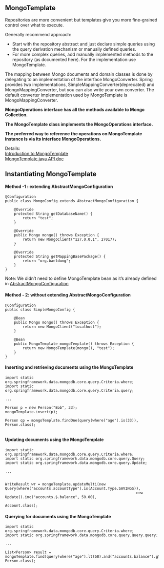 
## MongoTemplate

Repositories are more convenient but templates give you more fine-grained control over what to execute.

Generally recommend approach:
 - Start with the repository abstract and just declare simple queries using the query derivation mechanism or manually defined queries.
 - For more complex queries, add manually implemented methods to the repository (as documented here). For the implementation use MongoTemplate.


The mapping between Mongo documents and domain classes is done by delegating to an implementation of the interface MongoConverter. Spring provides two implementations, SimpleMappingConverter(deprecated) and MongoMappingConverter, but you can also write your own converter.
The default converter implementation used by MongoTemplate is MongoMappingConverter.    

**MongoOperations interface has all the methods available to Mongo Collection.**   

**The MongoTemplate class implements the MongoOperations interface.**    

**The preferred way to reference the operations on MongoTemplate instance is via its interface MongoOperations.**    




Details:    
[Introduction to MongoTemplate](https://docs.spring.io/spring-data/data-document/docs/current/reference/html/#mongo-template)    
[MongoTemplate.java API doc](https://docs.spring.io/spring-data/mongodb/docs/current/api/org/springframework/data/mongodb/core/MongoTemplate.html)


## Instantiating MongoTemplate

#### Method -1 : extending AbstractMongoConfiguration
```
@Configuration
public class MongoConfig extends AbstractMongoConfiguration {
  
    @Override
    protected String getDatabaseName() {
        return "test";
    }
  
    @Override
    public Mongo mongo() throws Exception {
        return new MongoClient("127.0.0.1", 27017);
    }
  
    @Override
    protected String getMappingBasePackage() {
        return "org.baeldung";
    }
}
```
Note: We didn’t need to define MongoTemplate bean as it’s already defined in [AbstractMongoConfiguration](https://docs.spring.io/spring-data/mongodb/docs/current/api/org/springframework/data/mongodb/config/AbstractMongoConfiguration.html)

#### Method - 2: without extending AbstractMongoConfiguration
```
@Configuration
public class SimpleMongoConfig {
  
    @Bean
    public Mongo mongo() throws Exception {
        return new MongoClient("localhost");
    }
 
    @Bean
    public MongoTemplate mongoTemplate() throws Exception {
        return new MongoTemplate(mongo(), "test");
    }
}
```

#### Inserting and retrieving documents using the MongoTemplate
```
import static org.springframework.data.mongodb.core.query.Criteria.where;
import static org.springframework.data.mongodb.core.query.Criteria.query;

...

Person p = new Person("Bob", 33);
mongoTemplate.insert(p);

Person qp = mongoTemplate.findOne(query(where("age").is(33)), Person.class);


```

#### Updating documents using the MongoTemplate
```
import static org.springframework.data.mongodb.core.query.Criteria.where;
import static org.springframework.data.mongodb.core.query.Query;
import static org.springframework.data.mongodb.core.query.Update;

...


WriteResult wr = mongoTemplate.updateMulti(new Query(where("accounts.accountType").is(Account.Type.SAVINGS)),
                                                            new Update().inc("accounts.$.balance", 50.00),
                                                            Account.class);

```

#### Querying for documents using the MongoTemplate
```
import static org.springframework.data.mongodb.core.query.Criteria.where;
import static org.springframework.data.mongodb.core.query.Query.query;

...

List<Person> result = mongoTemplate.find(query(where("age").lt(50).and("accounts.balance").gt(1000.00d)), Person.class);


```




